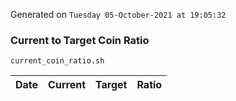 Generated on `Tuesday 05-October-2021 at 19:05:32`

### Current to Target Coin Ratio
`current_coin_ratio.sh`

Date|Current|Target|Ratio
---|---|---|---
